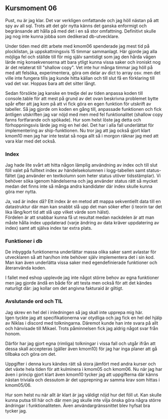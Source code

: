 
## Kursmoment 06

Pust, nu är jag klar. Det var verkligen omfattande och jag höll nästan på att spy av all sql. Trots att det gör nytta känns det ganska enformigt och begränsande att hålla på med det i en så stor omfattning. Definitivt skulle jag nog inte kunna jobba som dedikerad db-utvecklare.

Under tiden med ditt arbete med kmom06 spenderade jag mest tid på plocklistan, ja uppskattningsvis 15 timmar sammanlagt. Här gjorde jag alla möjliga fel och ställde till för mig själv samtidigt som jag den hårda vägen lärde mig konsekvenserna att bara ytligt kunna vissa saker och ironiskt nog är det relaterat till "shallow copy". Vet inte hur många timmar jag höll på med att felsöka, experimentera, göra om delar av dict to array osv. men det ville inte fungera tills jag kunde hitta källan och till slut få en förklaring till vad det var. Hoppas bara att det sitter långt.

Sedan försökte jag kanske en tredje del av tiden anpassa koden till console.table för att mest på grund av det ovan beskrivna problemet bytte spår efter att jag kom på att vi fick göra en egen funktion för utskrift av tabeller. Så jag gjorde om koden en gång till, anpassade funktionen och fick äntligen utskriften jag var nöjd med men med fel funktionalitet (shallow copy fanns fortfarande och spökade). Hur som helst löste jag detta och förhoppningsvis lärde jag mig en hel del. Det har i alla fall underlättat för implementering av ship-funktionen. Nu tror jag att jag också gjort klart kmom10 men jag har inte testat så noga allt så i morgon räknar jag med att vara klar med det också.

### Index

Jag hade lite svårt att hitta någon lämplig användning av index och till slut föll valet på fulltext index av händelsekolumnen i logg-tabellen samt status-fältet (jag använder en textkolumn som heter status utöver tidsstämplar). Vi behöver söka igenom händelserna och jag använder status rätt så mycket medan det finns inte så många andra kandidater där index skulle kunna göra mer nytta.

Ja, vad är index då? Ett index är en metod att mappa sekventiellt data till en datastruktur där man kan snabbt slå upp det man söker efter (i teorin tar det lika lång/kort tid att slå upp vilket värde som hälst).  
Fördelen är att snabbar kunna få ut resultat medan nackdelen är att man måste hålla index uppdaterad (varje ändring av data kräver uppdatering av index) samt att själva index tar extra plats.

### Funktioner i db

De inbyggda funktionerna underlättar massa olika saker samt avlastar för utvecklaren så att han/hon inte behöver själv implementera det i sin kod.
Man kan även underlätta vissa saker med egendefinierade funktioner och återanvända koden.  

I fallet med eshop upplevde jag inte något större behov av egna funktioner men jag gjorde ändå en både för att testa men också för att det kändes naturligt där: jag kollar om det angivna fakturaid är giltigt.

### Avslutande ord och TIL

Jag skrev en hel del i inledningen så jag skall inte upprepa mig här.  
Igen tyckte jag att specifikationerna var otydliga och jag fick en hel del hjälp av Niklas i discord med tolkningarna. Däremot kunde han inte svara på allt och hänvisade till Mikael. Trots påminnelsen fick jag aldrig något svar från honom.

Därför har jag gjort egna (rimliga) tolkningar i vissa fall och utgår ifrån att dessa skall accepteras (gäller även kmom10) för jag har inga planer att gå tillbaka och göra om det.

Uppgifter i denna kurs kändes rätt så stora jämfört med andra kurser och det växte hela tiden för att kulminera i kmom05 och kmom06. Nu när jag har även i princip gjort klart även kmom10 tycker jag att uppgifterna där känns nästan triviala och dessutom är det upprepning av samma krav som hittas i kmom05/06.

Hur som helst nu när allt är klart är jag väldigt nöjd hur det föll ut. Kan skulle kunna putsa till här och där men jag skulle inte vilja önska göra några större ändringar i funktionaliteten. Även användargränssnittet blev hyfsat bra tycker jag.
